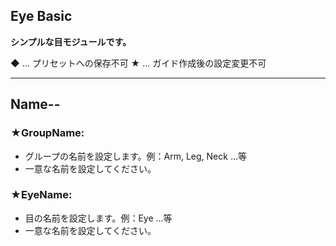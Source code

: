 ## Eye Basic

**シンプルな目モジュールです。**

◆ ... プリセットへの保存不可
★ ... ガイド作成後の設定変更不可

---

## Name--

### ★GroupName:
- グループの名前を設定します。例：Arm, Leg, Neck ...等
- 一意な名前を設定してください。

### ★EyeName:
- 目の名前を設定します。例：Eye ...等
- 一意な名前を設定してください。